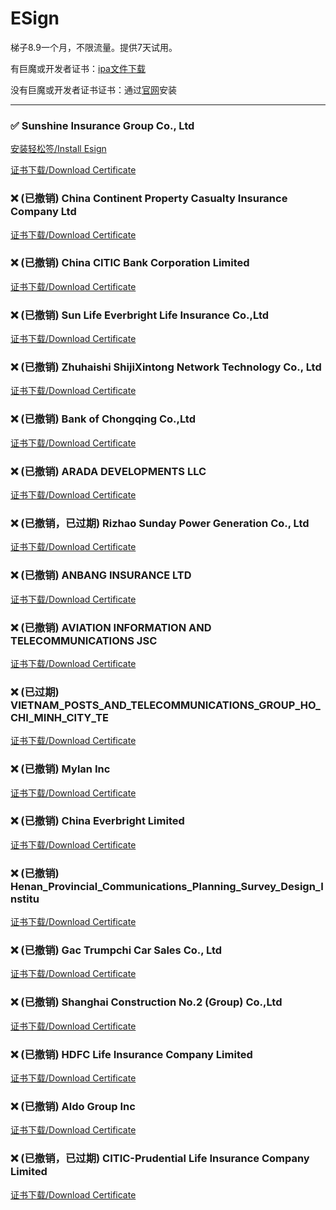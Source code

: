 # ESign

梯子8.9一个月，不限流量。提供7天试用。

有巨魔或开发者证书：[ipa文件下载](https://chatbrowser.oss-cn-beijing.aliyuncs.com/dist/Anony.ipa)

没有巨魔或开发者证书证书：通过[官网](https://manual.chatbrowser.top/sell/)安装

---

### ✅  Sunshine Insurance Group Co., Ltd
[安装轻松签/Install Esign](itms-services://?action=download-manifest&url=https://app-trick.github.io/iOS/plist/com.wwhqyzbwgd.xpcnepzm.plist)

[证书下载/Download Certificate](/iOS/cert/Sunshine%20Insurance%20Group%20Co.%2C%20Ltd.zip)
### ❌ (已撤销) China Continent Property   Casualty Insurance Company Ltd
[证书下载/Download Certificate](/iOS/cert/China%20Continent%20Property%20%20%20Casualty%20Insurance%20Company%20Ltd.zip)
### ❌ (已撤销) China CITIC Bank Corporation Limited
[证书下载/Download Certificate](/iOS/cert/China%20CITIC%20Bank%20Corporation%20Limited.zip)
### ❌ (已撤销) Sun Life Everbright Life Insurance Co.,Ltd
[证书下载/Download Certificate](/iOS/cert/Sun%20Life%20Everbright%20Life%20Insurance%20Co.%2CLtd.zip)
### ❌ (已撤销) Zhuhaishi ShijiXintong Network Technology Co., Ltd
[证书下载/Download Certificate](/iOS/cert/Zhuhaishi%20ShijiXintong%20Network%20Technology%20Co.%2C%20Ltd.zip)
### ❌ (已撤销) Bank of Chongqing Co.,Ltd
[证书下载/Download Certificate](/iOS/cert/Bank%20of%20Chongqing%20Co.%2CLtd.zip)
### ❌ (已撤销) ARADA DEVELOPMENTS LLC
[证书下载/Download Certificate](/iOS/cert/ARADA%20DEVELOPMENTS%20LLC.zip)
### ❌ (已撤销，已过期) Rizhao Sunday Power Generation Co., Ltd
[证书下载/Download Certificate](/iOS/cert/Rizhao%20Sunday%20Power%20Generation%20Co.%2C%20Ltd.zip)
### ❌ (已撤销) ANBANG INSURANCE LTD
[证书下载/Download Certificate](/iOS/cert/ANBANG%20INSURANCE%20LTD.zip)
### ❌ (已撤销) AVIATION INFORMATION AND TELECOMMUNICATIONS JSC
[证书下载/Download Certificate](/iOS/cert/AVIATION%20INFORMATION%20AND%20TELECOMMUNICATIONS%20JSC.zip)
### ❌ (已过期) VIETNAM_POSTS_AND_TELECOMMUNICATIONS_GROUP_HO_CHI_MINH_CITY_TE
[证书下载/Download Certificate](/iOS/cert/VIETNAM_POSTS_AND_TELECOMMUNICATIONS_GROUP_HO_CHI_MINH_CITY_TE.zip)
### ❌ (已撤销) Mylan Inc
[证书下载/Download Certificate](/iOS/cert/Mylan%20Inc.zip)
### ❌ (已撤销) China Everbright Limited
[证书下载/Download Certificate](/iOS/cert/China%20Everbright%20Limited.zip)
### ❌ (已撤销) Henan_Provincial_Communications_Planning_Survey_Design_Institu
[证书下载/Download Certificate](/iOS/cert/Henan_Provincial_Communications_Planning_Survey_Design_Institu.zip)
### ❌ (已撤销) Gac Trumpchi Car Sales Co., Ltd
[证书下载/Download Certificate](/iOS/cert/Gac%20Trumpchi%20Car%20Sales%20Co.%2C%20Ltd.zip)
### ❌ (已撤销) Shanghai Construction No.2 (Group) Co.,Ltd
[证书下载/Download Certificate](/iOS/cert/Shanghai%20Construction%20No.2%20%28Group%29%20Co.%2CLtd.zip)
### ❌ (已撤销) HDFC Life Insurance Company Limited
[证书下载/Download Certificate](/iOS/cert/HDFC%20Life%20Insurance%20Company%20Limited.zip)
### ❌ (已撤销) Aldo Group Inc
[证书下载/Download Certificate](/iOS/cert/Aldo%20Group%20Inc.zip)
### ❌ (已撤销，已过期) CITIC-Prudential Life Insurance Company Limited
[证书下载/Download Certificate](/iOS/cert/CITIC-Prudential%20Life%20Insurance%20Company%20Limited.zip)